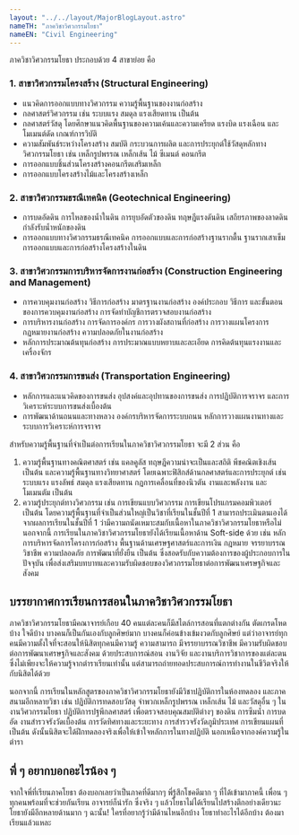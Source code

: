 ```yaml
---
layout: "../../layout/MajorBlogLayout.astro"
nameTH: "ภาควิชาวิศวกรรมโยธา"
nameEN: "Civil Engineering"
---
```



ภาควิชาวิศวกรรมโยธา ประกอบด้วย 4 สาขาย่อย คือ
### 1. สาขาวิศวกรรมโครงสร้าง (Structural Engineering) 
- แนวคิดการออกแบบทางวิศวกรรม ความรู้พื้นฐานของงานก่อสร้าง
- กลศาสตร์วิศวกรรม เช่น ระบบแรง สมดุล แรงเสียดทาน เป็นต้น
- กลศาสตร์วัสดุ โดยศึกษาแนวคิดพื้นฐานของความเค้นและความเครียด แรงบิด แรงเฉือน และโมเมนต์ดัด เกณฑ์การวิบัติ
- ความสัมพันธ์ระหว่างโครงสร้าง สมบัติ กระบวนการผลิต และการประยุกต์ใช้วัสดุหลักทางวิศวกรรมโยธา เช่น เหล็กรูปพรรณ เหล็กเส้น ไม้ ซีเมนต์ คอนกรีต
- การออกแบบชิ้นส่วนโครงสร้างคอนกรีตเสริมเหล็ก
- การออกแบบโครงสร้างไม้และโครงสร้างเหล็ก

### 2. สาขาวิศวกรรมธรณีเทคนิค (Geotechnical Engineering) 
- การบดอัดดิน การไหลของน้ำในดิน การยุบอัดตัวของดิน ทฤษฎีแรงดันดิน เสถียรภาพของลาดดิน กำลังรับน้ำหนักของดิน
- การออกแบบทางวิศวกรรมธรณีเทคนิค การออกแบบและการก่อสร้างฐานรากตื้น ฐานรากเสาเข็ม การออกแบบและการก่อสร้างโครงสร้างในดิน

### 3. สาขาวิศวกรรมการบริหารจัดการงานก่อสร้าง (Construction Engineering and Management) 
- การควบคุมงานก่อสร้าง วิธีการก่อสร้าง มาตรฐานงานก่อสร้าง องค์ประกอบ วิธีการ และขั้นตอนของการควบคุมงานก่อสร้าง การจัดทำบัญชีการตรวจสอบงานก่อสร้าง
- การบริหารงานก่อสร้าง การจัดการองค์กร การวางผังสถานที่ก่อสร้าง การวางแผนโครงการ กฎหมายงานก่อสร้าง ความปลอดภัยในงานก่อสร้าง
- หลักการประมาณต้นทุนก่อสร้าง การประมาณแบบหยาบและละเอียด การคิดต้นทุนแรงงานและเครื่องจักร

### 4. สาขาวิศวกรรมการขนส่ง (Transportation Engineering) 
- หลักการและแนวคิดของการขนส่ง อุปสงค์และอุปทานของการขนส่ง การปฏิบัติการจราจร และการวิเคราะห์ระบบการขนส่งเบื้องต้น
- การพัฒนาด้านถนนและทางหลวง องค์กรบริหารจัดการระบบถนน หลักการวางแผนงานทางและระบบการวิเคราะห์การจราจร

สำหรับความรู้พื้นฐานที่จำเป็นต่อการเรียนในภาควิชาวิศวกรรมโยธา จะมี 2 ส่วน คือ
1. ความรู้พื้นฐานทางคณิตศาสตร์ เช่น แคลคูลัส ทฤษฎีความน่าจะเป็นและสถิติ พีชคณิตเชิงเส้น เป็นต้น และความรู้พื้นฐานทางวิทยาศาสตร์ โดยเฉพาะฟิสิกส์ด้านกลศาสตร์และการประยุกต์ เช่น ระบบแรง แรงลัพธ์ สมดุล แรงเสียดทาน กฎการเคลื่อนที่ของนิวตัน งานและพลังงาน และโมเมนตัม เป็นต้น
2. ความรู้ประยุกต์ทางวิศวกรรม เช่น การเขียนแบบวิศวกรรม การเขียนโปรแกรมคอมพิวเตอร์ เป็นต้น
โดยความรู้พื้นฐานที่จำเป็นส่วนใหญ่เป็นวิชาที่เรียนในชั้นปีที่ 1 สามารถประเมินตนเองได้จากผลการเรียนในชั้นปีที่ 1 ว่ามีความถนัดเหมาะสมกับเนื้อหาในภาควิชาวิศวกรรมโยธาหรือไม่
นอกจากนี้ การเรียนในภาควิชาวิศวกรรมโยธายังได้เรียนเนื้อหาด้าน Soft-side ด้วย เช่น หลักการบริหารจัดการโครงการก่อสร้าง พื้นฐานด้านเศรษฐศาสตร์และการเงิน กฎหมาย จรรยาบรรณวิชาชีพ ความปลอดภัย การพัฒนาที่ยั่งยืน เป็นต้น ซึ่งสอดรับกับความต้องการของผู้ประกอบการในปัจจุบัน เพื่อส่งเสริมบทบาทและความรับผิดชอบของวิศวกรรมโยธาต่อการพัฒนาเศรษฐกิจและสังคม

 
## บรรยากาศการเรียนการสอนในภาควิชาวิศวกรรมโยธา
ภาควิชาวิศวกรรมโยธามีคณาจารย์เกือบ 40 คนแต่ละคนก็มีสไตล์การสอนที่แตกต่างกัน ตัดเกรดโหดบ้าง ใจดีบ้าง บางคนก็เป็นกันเองกับลูกศิษย์มาก บางคนก็ค่อนข้างเข้มงวดกับลูกศิษย์ แต่ว่าอาจารย์ทุกคนมีความตั้งใจที่จะสอนให้นิสิตทุกคนมีความรู้ ความสามารถ มีจรรยาบรรณวิชาชีพ มีความรับผิดชอบต่อการพัฒนาเศรษฐกิจและสังคม ด้วยประสบการณ์สอน งานวิจัย และงานบริการวิชาการของแต่ละตน ซึ่งไม่เพียงจะให้ความรู้จากตำราเรียนเท่านั้น แต่สามารถถ่ายทอดประสบการณ์การทำงานในชีวิตจริงให้กับนิสิตได้ด้วย

นอกจากนี้ การเรียนในหลักสูตรของภาควิชาวิศวกรรมโยธายังมีวิชาปฏิบัติการในห้องทดลอง และภาคสนามอีกหลายวิชา เช่น ปฏิบัติการทดสอบวัสดุ จำพวกเหล็กรูปพรรณ เหล็กเส้น ไม้ และวัสดุอื่น ๆ ในงานวิศวกรรมโยธา ปฏิบัติการปฐพีกลศาสตร์ เพื่อตรวจสอบคุณสมบัติต่างๆ ของดิน การซึมน้ำ การบดอัด งานสำรวจรังวัดเบื้องต้น การวัดทิศทางและระยะทาง การสำรวจรังวัดภูมิประเทศ การเขียนแผนที่ เป็นต้น ดังนั้นนิสิตจะได้ฝึกทดลองจริงเพื่อให้เข้าใจหลักการในทางปฏิบัติ นอกเหนือจากองค์ความรู้ในตำรา


## พี่ ๆ อยากบอกอะไรน้อง ๆ
จากใจพี่ที่เรียนภาคโยธา ต้องบอกเลยว่าเป็นภาคที่ดีมากๆ พี่รู้สึกโชคดีมาก ๆ ที่ได้เข้ามาภาคนี้ เพื่อน ๆ ทุกคนพร้อมที่จะช่วยกันเรียน อาจารย์ก็น่ารัก ซึ่งจริง ๆ แล้วโยธาไม่ได้เรียนไปสร้างตึกอย่างเดียวนะ โยธายังมีอีกหลายด้านมาก ๆ ฉะนั้น! ใครที่อยากรู้ว่ามีด้านไหนอีกบ้าง โยธาทำอะไรได้อีกบ้าง ต้องมาเรียนแล้วแหละ
